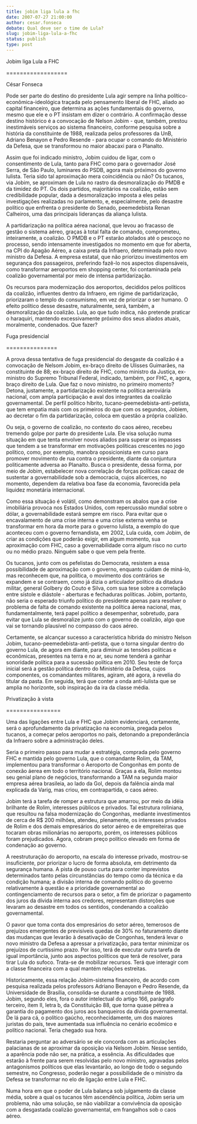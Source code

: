```yaml
---
title: jobim liga lula a fhc
date: 2007-07-27 21:00:00
author: cesar.fonseca
debate: Qual deve ser o time de Lula?
slug: jobim-liga-lula-a-fhc
status: publish 
type: post
---
```


Jobim liga Lula a FHC  

==================  

César Fonseca  

  

  

Pode ser parte do destino do presidente Lula agir sempre na linha político-econômica-ideológica traçada pelo pensamento liberal de FHC, aliado ao capital financeiro, que determina as ações fundamentais do governo, mesmo que ele e o PT insistam em dizer o contrário. A confirmação desse destino histórico é a convocação de Nelson Jobim - que, também, prestou inestimáveis serviços ao sistema financeiro, conforme pesquisa sobre a história da constituinte de 1988, realizada pelos professores da UnB, Adriano Benayon e Pedro Resende - para ocupar o comando do Ministério da Defesa, que se transformou no maior abacaxi para o Planalto.   

  

Assim que foi indicado ministro, Jobim cuidou de ligar, com o consentimento de Lula, tanto para FHC como para o governador José Serra, de São Paulo, luminares do PSDB, agora mais próximos do governo lulista. Teria sido tal aproximação mera coincidência ou não? Os tucanos, via Jobim, se aproximam de Lula no rastro da desmoralização do PMDB e da timidez do PT. Os dois partidos, majoritários na coalizão, estão sem credibilidade popular, dada a desmoralização imposta a eles pelas investigações realizadas no parlamento, e, especialmente, pelo desastre político que enfrenta o presidente do Senado, peemedebista Renan Calheiros, uma das principais lideranças da aliança lulista.   

  

A partidarização na política aérea nacional, que levou ao fracasso de gestão o sistema aéreo, graças à total falta de comando, comprometeu, inteiramente, a coalizão. O PMDB e o PT estarão atolados até o pescoço no processo, sendo intensamente investigados no momento em que for aberta, na CPI do Apagão Aéreo, a caixa preta da Infraero, determinada pelo novo ministro da Defesa. A empresa estatal, que não priorizou investimentos em segurança dos passageiros, preferindo fazê-lo nos aspectos dispensáveis, como transformar aeroportos em shopping center, foi contaminada pela coalizão governamental por meio de intensa partidarização.   

  

Os recursos para modernização dos aeroportos, decididos pelos políticos da coalizão, influentes dentro da Infraero, em rigime de partidarização, priorizaram o templo do consumismo, em vez de priorizar o ser humano. O efeito político desse desastre, naturalmente, será, também, a desmoralização da coalizão. Lula, ao que tudo indica, não pretende praticar o haraquiri, mantendo excessivamente próximo dos seus aliados atuais, moralmente, condenados. Que fazer?   

  

  

Fuga presidencial  

===============  

A prova dessa tentativa de fuga presidencial do desgaste da coalizão é a convocação de Nelsom Jobim, ex-braço direito de Ulisses Guimarães, na constituinte de 88; ex-braço direito de FHC, como ministro da Justiça, ex-ministro do Supremo Tribunal Federal, indicado, também, por FHC, e, agora, braço direito de Lula. Que faz o novo ministro, no primeiro momento? Detona, justamente, a partidarização existente na política aeroviária nacional, com ampla participação e aval dos integrantes da coalizão governamental. De perfil politico híbrito, tucano-peemedebista-anti-petista, que tem empatia mais com os primeiros do que com os segundos, Jobiem, ao decretar o fim da partidarização, coloca em questão a própria coalizão.   

  

Ou seja, o governo de coalizão, no contexto do caos aéreo, recebeu tremendo golpe por parte do presidente Lula. Ele visa solução numa situação em que tenta envolver novos aliados para superar os impasses que tendem a se transformar em motivações políticas crescentes no jogo político, como, por exemplo, manobra oposicionista em curso para promover movimento de rua contra o presidente, diante da conjuntura politicamente adversa ao Planalto. Busca o presidente, dessa forma, por meio de Jobim, estabelecer nova correlação de forças políticas capaz de sustentar a governabilidade sob a democracia, cujos alicerces, no momento, dependem da relativa boa fase da economia, favorecida pela liquidez monetária internacional.   

  

Como essa situação é volátil, como demonstram os abalos que a crise imobiliária provoca nos Estados Unidos, com repercussão mundial sobre o dólar, a governabilidade estará sempre em risco. Para evitar que o encavalamento de uma crise interna e uma crise externa venha se transformar em hora da morte para o governo lulista, a exemplo do que aconteceu com o governo fernandista, em 2002, Lula cuida, com Jobim, de criar as condições que poderão exigir, em algum momento, sua aproximação com FHC, caso a governabilidade corra algum risco no curto ou no médio prazo. Ninguém sabe o que vem pela frente.   

  

Os tucanos, junto com os pefelistas do Democrata, resistem a essa possibilidade de aproximação com o governo, enquanto cuidam de miná-lo, mas reconhecem que, na política, o movimento dos contrários se expandem e se contraem, como já dizia o articulador político da ditadura militar, general Golbery do Couto e Silva, com sua tese sobre a correlação entre sístole e diástole - aberturas e fechaduras políticas. Jobim, portanto, não seria o esperado triunfo político do presidente apenas para resolver o problema de falta de comando existente na política áerea nacional, mas, fundamentalmente, terá papel político a desempenhar, sobretudo, para evitar que Lula se desmoralize junto com o governo de coalizão, algo que vai se tornando plausível no compasso do caos aéreo.   

  

Certamente, se alcançar sucesso a característica hibrida do ministro Nelson Jobim, tucano-peemedebista-anti-petista, que o torna singular dentro do governo Lula, de agora em diante, para diminuir as tensões políticas e econômicas, presentes na terra e no ar, seu nome tenderá a ganhar sonoridade política para a sucessão política em 2010. Seu teste de força inicial será a gestão política dentro do Ministério da Defesa, cujos componentes, os comandantes militares, agiram, até agora, à revelia do titular da pasta. Em seguida, terá que conter a onda anti-lulista que se amplia no horizonte, sob inspiração da ira da classe média.   

  

  

Privatização à vista  

================  

Uma das ligações entre Lula e FHC que Jobim evidenciará, certamente, será o aprofundamento da privatização na economia, pregada pelos tucanos, a começar pelos aeroportos no país, detonando a preponderância da Infraero sobre a administração deles.   

  

Seria o primeiro passo para mudar a estratégia, comprada pelo governo FHC e mantida pelo governo Lula, que o comandante Rolim, da TAM, implementou para transformar o Aeroporto de Congonhas em ponto de conexão áerea em todo o território nacional. Graças a ela, Rolim montou seu genial plano de negócios, transformando a TAM na segunda maior empresa aérea brasileia, ao lado da Gol, depois da falência ainda mal explicada da Varig, mas criou, em contrapartida, o caos aéreo.   

  

Jobim terá a tarefa de romper a estrutura que amarrou, por meio da idéia brilhante de Rolim, interesses públicos e privados. Tal estrutura roliniana, que resultou na falsa modernização do Congonhas, mediante investimentos de cerca de R$ 200 milhões, atendeu, plenamente, os interesses privados de Rolim e dos demais empresários do setor aéreo e de empreiteiras que tocaram obras milionárias no aeroporto, porém, os interesses públicos foram prejudicados. Agora, cobram preço político elevado em forma de condenação ao governo.   

  

A reestruturação do aeroporto, na escala do interesse privado, mostrou-se insuficiente, por priorizar o lucro de forma absoluta, em detrimento da segurança humana. A pista de pouso curta para conter imprevistos determinados tanto pelas circunstâncias do tempo como da técnica e da condição humana; a divisão interna de comando político do governo relativamente à questão e a prioridade governamental ao contingenciamento de recursos para o setor, a fim de priorizar o pagamento dos juros da dívida interna aos credores, representam distorções que levaram ao desastre em todos os sentidos, condenando a coalizão governamental.   

  

O pavor que toma conta dos empresários do setor aéreo, temerosos de prejuízos emergentes de previsíveis quedas de 30% no faturamento diante das mudanças que levarão à desativação de Congonhas, tenderá levar o novo ministro da Defesa a apressar a privatização, para tentar minimizar os prejuízos de curtíssimo prazo. Por isso, terá de executar outra tarefa de igual importância, junto aos aspectos políticos que terá de resolver, para tirar Lula do sufoco. Trata-se de mobilizar recursos. Terá que interagir com a classe financeira com a qual mantém relações estreitas.   

  

Historicamente, essa relação Jobim-sistema financeiro, de acordo com pesquisa realizada pelos professors Adriano Benayon e Pedro Resende, da Universidade de Brasília, consolida-se durante a constituinte de 1988. Jobim, segundo eles, fora o autor intelectual do artigo 166, parágrafo terceiro, ítem II, letra b, da Constituição 88, que torna quase pétrea a garantia do pagamento dos juros aos banqueiros da dívida governamental. De lá para cá, o político gaúcho, reconhecidamente, um dos maiores juristas do país, teve aumentada sua influência no cenário ecoômico e político nacional. Teria chegado sua hora.   

  

Restaria perguntar ao adversário se ele concorda com as articulações palacianas de se aproximar da oposição via Nelsom Jobim. Nesse sentido, a aparência pode não ser, na prática, a essência. As dificuldades que estarão à frente para serem resolvidas pelo novo ministro, agravadas pelos antagonismos políticos que elas levantarão, ao longo de todo o segundo semestre, no Congresso, poderão negar a possibilidade de o ministro da Defesa se transformar no elo de ligação entre Lula e FHC.   

  

Numa hora em que o poder de Lula balança sob julgamento da classe média, sobre a qual os tucanos têm ascendência política, Jobim seria um problema, não uma solução, se não viabilizar a convivência da oposição com a desgastada coalizão governamental, em frangalhos sob o caos aéreo.
